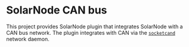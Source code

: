 # SolarNode CAN bus

This project provides SolarNode plugin that integrates SolarNode with a CAN bus 
network. The plugin integrates with CAN via the [`socketcand`][socketcand] network 
daemon.

[socketcand]: https://github.com/linux-can/socketcand
